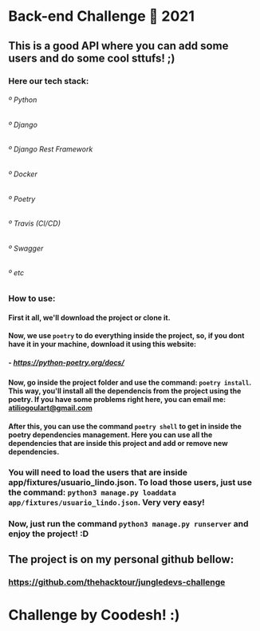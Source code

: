 # Back-end Challenge 🏅 2021


## This is a good API where you can add some users and do some cool sttufs! ;)

### Here our tech stack:

###### º Python
###### º Django
###### º Django Rest Framework
###### º Docker
###### º Poetry
###### º Travis (CI/CD)
###### º Swagger
###### º etc

### How to use:

#### First it all, we'll download the project or clone it.

#### Now, we use `poetry` to do everything inside the project, so, if you dont have it in your machine, download it using this website:

##### - https://python-poetry.org/docs/

#### Now, go inside the project folder and use the command: `poetry install`. This way, you'll install all the dependencis from the project using the poetry. If you have some problems right here, you can email me: atiliogoulart@gmail.com

#### After this, you can use the command `poetry shell` to get in inside the poetry dependencies management. Here you can use all the dependencies that are inside this project and add or remove new dependencies.

### You will need to load the users that are inside app/fixtures/usuario_lindo.json. To load those users, just use the command: `python3 manage.py loaddata app/fixtures/usuario_lindo.json`. Very very easy!

### Now, just run the command `python3 manage.py runserver` and enjoy the project! :D


## The project is on my personal github bellow:

### https://github.com/thehacktour/jungledevs-challenge


# Challenge by Coodesh! :)

